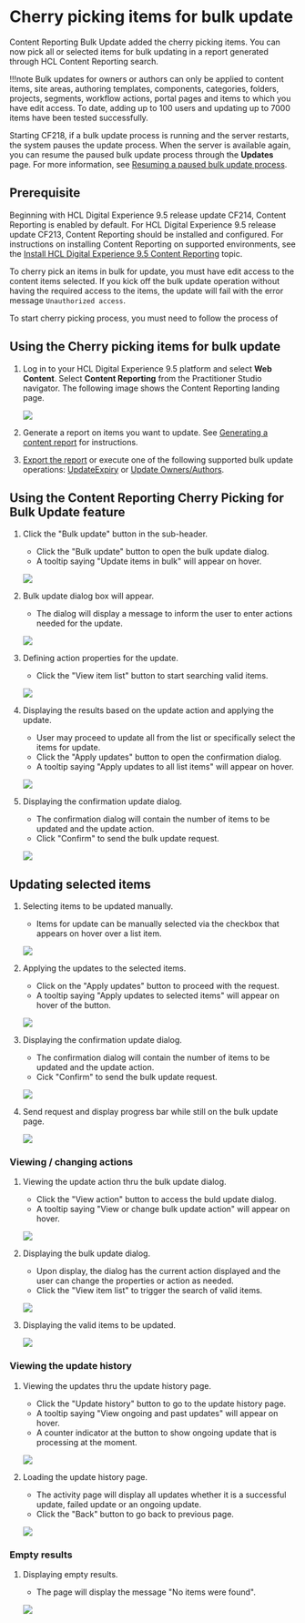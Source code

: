 # Cherry picking items for bulk update

Content Reporting Bulk Update added the cherry picking items. You can now pick all or selected items for bulk updating in a report generated through HCL Content Reporting search.

!!!note
    Bulk updates for owners or authors can only be applied to content items, site areas, authoring templates, components, categories, folders, projects, segments, workflow actions, portal pages and items to which you have edit access. To date, adding up to 100 users and updating up to 7000 items have been tested successfully.

Starting CF218, if a bulk update process is running and the server restarts, the system pauses the update process. When the server is available again, you can resume the paused bulk update process through the **Updates** page. For more information, see [Resuming a paused bulk update process](#resuming-a-paused-bulk-update-process).

## Prerequisite

Beginning with HCL Digital Experience 9.5 release update CF214, Content Reporting is enabled by default. For HCL Digital Experience 9.5 release update CF213, Content Reporting should be installed and configured. For instructions on installing Content Reporting on supported environments, see the [Install HCL Digital Experience 9.5 Content Reporting](../installation/index.md) topic.

To cherry pick an items in bulk for update, you must have edit access to the content items selected. If you kick off the bulk update operation without having the required access to the items, the update will fail with the error message `Unauthorized access`.

To start cherry picking process, you must need to follow the process of 

## Using the Cherry picking items for bulk update

1.  Log in to your HCL Digital Experience 9.5 platform and select **Web Content**. Select **Content Reporting** from the Practitioner Studio navigator. The following image shows the Content Reporting landing page.

    ![](../../../../assets/HCL_Content_Reporting_Landing_Page.png)

2. Generate a report on items you want to update. See [Generating a content report](../usage/generate_content_report.md) for instructions.

3. [Export the report](./export_content_report) or execute one of the following supported bulk update operations: [UpdateExpiry](#using-the-content-reporting-bulk-update-updateexpiry-feature) or [Update Owners/Authors](#using-the-content-reporting-bulk-update-ownersauthors-feature).

## Using the Content Reporting Cherry Picking for Bulk Update feature

1. Click the "Bulk update" button in the sub-header.
    - Click the "Bulk update" button to open the bulk update dialog.
    - A tooltip saying "Update items in bulk" will appear on hover.

    ![](../../../../assets/HCL_Content_Reporting_Cherry_Picking_button.png)

2. Bulk update dialog box will appear.
    - The dialog will display a message to inform the user to enter actions needed for the update.

    ![](../../../../assets/HCL_Content_Reporting_Cherry_Picking_dialog.png)

3. Defining action properties for the update.
    - Click the "View item list" button to start searching valid items.

    ![](../../../../assets/HCL_Content_Reporting_Cherry_Picking_action.png)

4. Displaying the results based on the update action and applying the update.
    - User may proceed to update all from the list or specifically select the items for update.
    - Click the "Apply updates" button to open the confirmation dialog.
    - A tooltip saying "Apply updates to all list items" will appear on hover.

    ![](../../../../assets/HCL_Content_Reporting_Cherry_Picking_result.png)

5. Displaying the confirmation update dialog.
    - The confirmation dialog will contain the number of items to be updated and the update action.
    - Click "Confirm" to send the bulk update request.

    ![](../../../../assets/HCL_Content_Reporting_Cherry_Picking_confirmation.png)

## Updating selected items

1. Selecting items to be updated manually.
    - Items for update can be manually selected via the checkbox that appears on hover over a list item.

    ![](../../../../assets/HCL_Content_Reporting_Cherry_Picking_checkbox.png)

2. Applying the updates to the selected items.
    - Click on the "Apply updates" button to proceed with the request.
    - A tooltip saying "Apply updates to selected items" will appear on hover of the button.

    ![](../../../../assets/HCL_Content_Reporting_Cherry_Picking_apply.png)

3. Displaying the confirmation update dialog.
    - The confirmation dialog will contain the number of items to be updated and the update action.
    - Cick "Confirm" to send the bulk update request.

    ![](../../../../assets/HCL_Content_Reporting_Cherry_Picking_confirmation.png)

4. Send request and display progress bar while still on the bulk update page.

    ![](../../../../assets/HCL_Content_Reporting_Cherry_Picking_sendrequest.png)


### Viewing / changing actions

1. Viewing the update action thru the bulk update dialog.
    - Click the "View action" button to access the buld update dialog.
    - A tooltip saying "View or change bulk update action" will appear on hover.

    ![](../../../../assets/HCL_Content_Reporting_Cherry_Picking_viewing.png)

2. Displaying the bulk update dialog.
    - Upon display, the dialog has the current action displayed and the user can change the properties or action as needed.
    - Click the "View item list" to trigger the search of valid items.

    ![](../../../../assets/HCL_Content_Reporting_Cherry_Picking_display.png)

3. Displaying the valid items to be updated.

    ![](../../../../assets/HCL_Content_Reporting_Cherry_Picking_displayvalid.png)

### Viewing the update history

1. Viewing the updates thru the update history page.
    - Click the "Update history" button to go to the update history page.
    - A tooltip saying "View ongoing and past updates" will appear on hover.
    - A counter indicator at the button to show ongoing update that is processing at the moment.

    ![](../../../../assets/HCL_Content_Reporting_Cherry_Picking_history.png)

2. Loading the update history page.
    - The activity page will display all updates whether it is a successful update, failed update or an ongoing update.
    - Click the "Back" button to go back to previous page.

    ![](../../../../assets/HCL_Content_Reporting_Cherry_Picking_history_loading.png)


### Empty results

1. Displaying empty results.
    - The page will display the message "No items were found".

    ![](../../../../assets/HCL_Content_Reporting_Cherry_Picking_empty_result.png)

